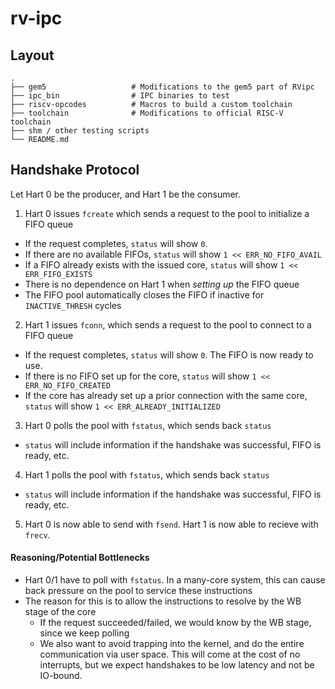 # rv-ipc

## Layout
```
.
├── gem5                   # Modifications to the gem5 part of RVipc
├── ipc_bin                # IPC binaries to test
├── riscv-opcodes          # Macros to build a custom toolchain
├── toolchain              # Modifications to official RISC-V toolchain
├── shm / other testing scripts
└── README.md
```

## Handshake Protocol

Let Hart 0 be the producer, and Hart 1 be the consumer.

1. Hart 0 issues `fcreate` which sends a request to the pool to initialize a FIFO queue
- If the request completes, `status` will show `0`.
- If there are no available FIFOs, `status` will show `1 << ERR_NO_FIFO_AVAIL`
- If a FIFO already exists with the issued core, `status` will show `1 << ERR_FIFO_EXISTS`
- There is no dependence on Hart 1 when *setting up* the FIFO queue
- The FIFO pool automatically closes the FIFO if inactive for `INACTIVE_THRESH` cycles

2. Hart 1 issues `fconn`, which sends a request to the pool to connect to a FIFO queue
- If the request completes, `status` will show `0`. The FIFO is now ready to use.
- If there is no FIFO set up for the core, `status` will show `1 << ERR_NO_FIFO_CREATED`
- If the core has already set up a prior connection with the same core, `status` will show `1 << ERR_ALREADY_INITIALIZED`

3. Hart 0 polls the pool with `fstatus`, which sends back `status`
- `status` will include information if the handshake was successful, FIFO is ready, etc.

4. Hart 1 polls the pool with `fstatus`, which sends back `status`
- `status` will include information if the handshake was successful, FIFO is ready, etc.

5. Hart 0 is now able to send with `fsend`. Hart 1 is now able to recieve with `frecv`.

#### Reasoning/Potential Bottlenecks
- Hart 0/1 have to poll with `fstatus`. In a many-core system, this can cause back pressure on the pool to service these instructions
- The reason for this is to allow the instructions to resolve by the WB stage of the core
    - If the request succeeded/failed, we would know by the WB stage, since we keep polling
    - We also want to avoid trapping into the kernel, and do the entire communication via user space. This will come at the cost of no interrupts, but we expect handshakes to be low latency and not be IO-bound.
